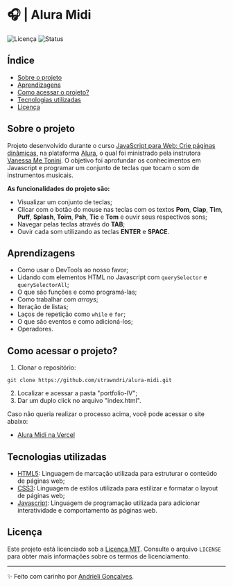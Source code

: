 # 🎧 | Alura Midi

![Licença](https://img.shields.io/badge/Licen%C3%A7a-MIT-f5b5ca.svg)
![Status](https://img.shields.io/badge/Status-Concluído-abf285.svg)

## Índice

- [Sobre o projeto](#sobre-o-projeto)
- [Aprendizagens](#aprendizagens)
- [Como acessar o projeto?](#como-acessar-o-projeto)
- [Tecnologias utilizadas](#tecnologias-utilizadas)
- [Licença](#licença)

## Sobre o projeto

Projeto desenvolvido durante o curso [JavaScript para Web: Crie páginas dinâmicas](https://cursos.alura.com.br/course/javascript-web-paginas-dinamicas), na plataforma [Alura](https://www.alura.com.br/), o qual foi ministrado pela instrutora [Vanessa Me Tonini](https://www.linkedin.com/in/vanessametonini/). O objetivo foi aprofundar os conhecimentos em Javascript e programar um conjunto de teclas que tocam o som de instrumentos musicais. 

**As funcionalidades do projeto são:**
- Visualizar um conjunto de teclas;
- Clicar com o botão do mouse nas teclas com os textos **Pom**, **Clap**, **Tim**, **Puff**, **Splash**, **Toim**, **Psh**, **Tic** e **Tom** e ouvir seus respectivos sons;
- Navegar pelas teclas através do **TAB**;
- Ouvir cada som utilizando as teclas **ENTER** e **SPACE**.

## Aprendizagens

- Como usar o DevTools ao nosso favor;
- Lidando com elementos HTML no Javascript com `querySelector` e `querySelectorAll`;
- O que são funções e como programá-las;
- Como trabalhar com *arrays*;
- Iteração de listas;
- Laços de repetição como `while` e `for`;
- O que são eventos e como adicioná-los;
- Operadores.

## Como acessar o projeto?

1. Clonar o repositório:
  ```
  git clone https://github.com/strawndri/alura-midi.git
  ```

2. Localizar e acessar a pasta "portfolio-IV";
3. Dar um duplo click no arquivo "index.html".

Caso não queria realizar o processo acima, você pode acessar o site abaixo:
- [Alura Midi na Vercel](https://alura-midi-strawndri.vercel.app/)

## Tecnologias utilizadas

- [HTML5](https://www.w3schools.com/html/default.asp): Linguagem de marcação utilizada para estruturar o conteúdo de páginas web;
- [CSS3](https://www.w3schools.com/css/default.asp): Linguagem de estilos utilizada para estilizar e formatar o layout de páginas web;
- [Javascript](https://developer.mozilla.org/en-US/docs/Web/JavaScript): Linguagem de programação utilizada para adicionar interatividade e comportamento às páginas web.

## Licença

Este projeto está licenciado sob a [Licença MIT](https://opensource.org/licenses/MIT). Consulte o arquivo `LICENSE` para obter mais informações sobre os termos de licenciamento.

---

✨ Feito com carinho por [Andrieli Gonçalves](https://github.com/strawndri).
